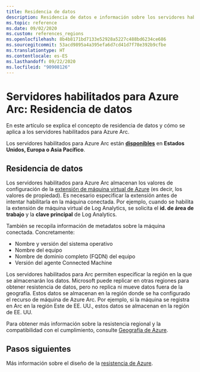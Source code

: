 ```yaml
---
title: Residencia de datos
description: Residencia de datos e información sobre los servidores habilitados para Azure Arc.
ms.topic: reference
ms.date: 09/02/2020
ms.custom: references_regions
ms.openlocfilehash: 8b4b8171bd7133e52928a5227c488bd6234ce686
ms.sourcegitcommit: 53acd9895a4a395efa6d7cd41d7f78e392b9cfbe
ms.translationtype: HT
ms.contentlocale: es-ES
ms.lasthandoff: 09/22/2020
ms.locfileid: "90908126"
---
```

# <a name="azure-arc-enabled-servers-data-residency"></a>Servidores habilitados para Azure Arc: Residencia de datos

En este artículo se explica el concepto de residencia de datos y cómo se aplica a los servidores habilitados para Azure Arc.

Los servidores habilitados para Azure Arc están **[disponibles](https://azure.microsoft.com/global-infrastructure/services/?products=azure-arc)** en **Estados Unidos, Europa o Asia Pacífico**.

## <a name="data-residency"></a>Residencia de datos

Los servidores habilitados para Azure Arc almacenan los valores de configuración de la [extensión de máquina virtual de Azure](manage-vm-extensions.md) (es decir, los valores de propiedad). Es necesario especificar la extensión antes de intentar habilitarla en la máquina conectada. Por ejemplo, cuando se habilita la extensión de máquina virtual de Log Analytics, se solicita el **id. de área de trabajo** y la **clave principal** de Log Analytics.

También se recopila información de metadatos sobre la máquina conectada. Concretamente:

* Nombre y versión del sistema operativo
* Nombre del equipo
* Nombre de dominio completo (FQDN) del equipo
* Versión del agente Connected Machine

Los servidores habilitados para Arc permiten especificar la región en la que se almacenarán los datos. Microsoft puede replicar en otras regiones para obtener resistencia de datos, pero no replica ni mueve datos fuera de la geografía. Estos datos se almacenan en la región donde se ha configurado el recurso de máquina de Azure Arc. Por ejemplo, si la máquina se registra en Arc en la región Este de EE. UU., estos datos se almacenan en la región de EE. UU.

Para obtener más información sobre la resistencia regional y la compatibilidad con el cumplimiento, consulte [Geografía de Azure](https://azure.microsoft.com/global-infrastructure/geographies/).

## <a name="next-steps"></a>Pasos siguientes

Más información sobre el diseño de la [resistencia de Azure](/azure/architecture/reliability/architect).